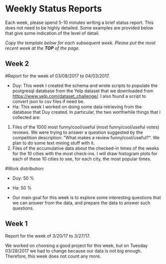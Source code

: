 # Weekly Status Reports

Each week, please spend 5-10 minutes writing a brief status report.  This does not need to be highly detailed. Some examples are provided below that give some indication of the level of detail.

*Copy the template below for each subsequent week.  Please put the most recent week at the **TOP** of the page.*

## Week 2

#Report for the week of 03/08/2017 to 04/03/2017.
* Duy: This week I created the schema and wrote scripts to populate the postgresql database from the Yelp dataset that we downloaded from https://www.yelp.com/dataset_challenge/. I also found a script to convert json to csv files if need be.
* Ha: This week I worked on doing some data retrieving from the database that Duy created. In particular, the two worthwhile things that I collected are:
1. Files of the 1000 most funny/cool/useful (most funny/cool/useful votes) reviews. We were trying to answer a question suggested by the competition
description: "What makes a review funny/cool/useful?". We plan to do some text mining stuff with it.
2. Files of the accumulative data about the checked-in times of the weeks for the 10 cities with the most check-ins. I will draw histogram plots for each of these 10 cities to see, for each city, the most popular times.

#Work distribution:
* Duy: 50 %
* Ha: 50 %

* Our main goal for this week is to explore some interesting questions that we can answer from the data, and prepare the data to answer such questions.

## Week 1

Report for the week of 3/20/17 to 3/27/17.

We worked on choosing a good project for this week, but on Tuesday 03/28/2017 we had to change because our data is not big enough. Therefore, this week does not count any more.
